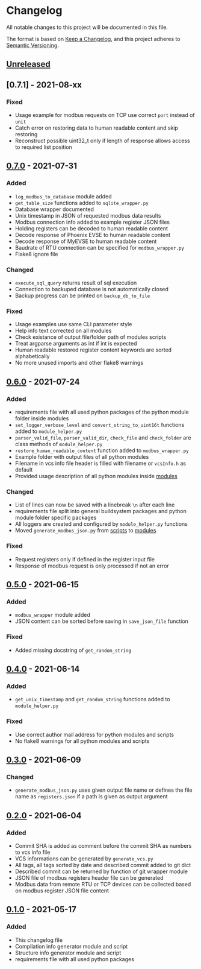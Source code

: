 # Changelog
All notable changes to this project will be documented in this file.

The format is based on [Keep a Changelog](https://keepachangelog.com/en/1.0.0/),
and this project adheres to [Semantic Versioning](https://semver.org/spec/v2.0.0.html).

<!--
## [x.y.z] - yyyy-mm-dd
### Added
### Changed
### Removed
### Fixed
-->

## [Unreleased]

## [0.7.1] - 2021-08-xx
### Fixed
- Usage example for modbus requests on TCP use correct `port` instead of `unit`
- Catch error on restoring data to human readable content and skip restoring
- Reconstruct possible uint32_t only if length of response allows access to
  required list position

## [0.7.0] - 2021-07-31
### Added
- `log_modbus_to_database` module added
- `get_table_size` functions added to `sqlite_wrapper.py`
- Database wrapper documented
- Unix timestamp in JSON of requested modbus data results
- Modbus connection info added to example register JSON files
- Holding registers can be decoded to human readable content
- Decode response of Phoenix EVSE to human readable content
- Decode response of MyEVSE to human readable content
- Baudrate of RTU connection can be specified for `modbus_wrapper.py`
- Flake8 ignore file

### Changed
- `execute_sql_query` returns result of sql execution
- Connection to backuped database is not automatically closed
- Backup progress can be printed on `backup_db_to_file`

### Fixed
- Usage examples use same CLI parameter style
- Help info text corrected on all modules
- Check existance of output file/folder path of modules scripts
- Treat argparse arguments as int if int is expected
- Human readable restored register content keywords are sorted alphabetically
- No more unused imports and other flake8 warnings

## [0.6.0] - 2021-07-24
### Added
- requirements file with all used python packages of the python module folder
  inside modules
- `set_logger_verbose_level` and `convert_string_to_uint16t` functions added
  to `module_helper.py`
- `parser_valid_file`, `parser_valid_dir`, `check_file` and `check_folder` are
  class methods of `module_helper.py`
- `restore_human_readable_content` function added to `modbus_wrapper.py`
- Example folder with output files of all python modules
- Filename in vcs info file header is filled with filename or `vcsInfo.h` as
  default
- Provided usage description of all python modules inside [modules](modules)

### Changed
- List of lines can now be saved with a linebreak `\n` after each line
- requirements file split into general buildsystem packages and python module
  folder specific packages
- All loggers are created and configured by `module_helper.py` functions
- Moved `generate_modbus_json.py` from [scripts](scripts) to [modules](modules)

### Fixed
- Request registers only if defined in the register input file
- Response of modbus request is only processed if not an error

## [0.5.0] - 2021-06-15
### Added
- `modbus_wrapper` module added
- JSON content can be sorted before saving in `save_json_file` function

### Fixed
- Added missing docstring of `get_random_string`

## [0.4.0] - 2021-06-14
### Added
- `get_unix_timestamp` and `get_random_string` functions added to
  `module_helper.py`

### Fixed
- Use correct author mail address for python modules and scripts
- No flake8 warnings for all python modules and scripts

## [0.3.0] - 2021-06-09
### Changed
- `generate_modbus_json.py` uses given output file name or defines the file
  name as `registers.json` if a path is given as output argument

## [0.2.0] - 2021-06-04
### Added
- Commit SHA is added as comment before the commit SHA as numbers to vcs info
  file
- VCS informations can be generated by `generate_vcs.py`
- All tags, all tags sorted by date and described commit added to git dict
- Described commit can be returned by function of git wrapper module
- JSON file of modbus registers header file can be generated
- Modbus data from remote RTU or TCP devices can be collected based on modbus
  register JSON file content

## [0.1.0] - 2021-05-17
### Added
- This changelog file
- Compilation info generator module and script
- Structure info generator module and script
- requirements file with all used python packages

<!-- Links -->
[Unreleased]: https://github.com/brainelectronics/python-modules/compare/0.7.0...develop

[0.7.0]: https://github.com/brainelectronics/python-modules/compare/0.6.0...0.7.0
[0.6.0]: https://github.com/brainelectronics/python-modules/compare/0.5.0...0.6.0
[0.5.0]: https://github.com/brainelectronics/python-modules/compare/0.4.0...0.5.0
[0.4.0]: https://github.com/brainelectronics/python-modules/compare/0.3.0...0.4.0
[0.3.0]: https://github.com/brainelectronics/python-modules/compare/0.2.0...0.3.0
[0.2.0]: https://github.com/brainelectronics/python-modules/compare/0.1.0...0.2.0
[0.1.0]: https://github.com/brainelectronics/python-modules/tree/0.1.0
